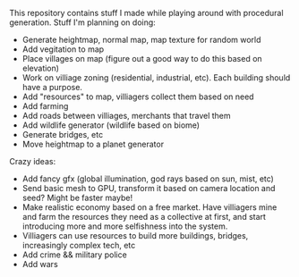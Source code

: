 This repository contains stuff I made while playing around with procedural
generation.  Stuff I'm planning on doing:

* Generate heightmap, normal map, map texture for random world
* Add vegitation to map
* Place villages on map (figure out a good way to do this based on elevation)
* Work on villiage zoning (residential, industrial, etc).  Each building should have a purpose.
* Add "resources" to map, villiagers collect them based on need
* Add farming
* Add roads between villiages, merchants that travel them
* Add wildlife generator (wildlife based on biome)
* Generate bridges, etc
* Move heightmap to a planet generator

Crazy ideas:
* Add fancy gfx (global illumination, god rays based on sun, mist, etc)
* Send basic mesh to GPU, transform it based on camera location and seed?  Might be faster maybe!
* Make realistic economy based on a free market.  Have villiagers mine and farm the resources they need as a collective at first, and start introducing more and more selfishness into the system.
* Villiagers can use resources to build more buildings, bridges, increasingly complex tech, etc
* Add crime && military police
* Add wars
